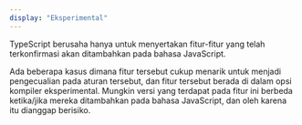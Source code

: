 ```yaml
---
display: "Eksperimental"
---
```


TypeScript berusaha hanya untuk menyertakan fitur-fitur yang telah terkonfirmasi akan ditambahkan pada bahasa JavaScript.

Ada beberapa kasus dimana fitur tersebut cukup menarik untuk menjadi pengecualian pada aturan tersebut, dan fitur tersebut berada di dalam opsi kompiler eksperimental.
Mungkin versi yang terdapat pada fitur ini berbeda ketika/jika mereka ditambahkan pada bahasa JavaScript, dan oleh karena itu dianggap berisiko.
